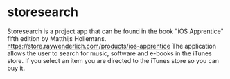 # storesearch

Storesearch is a project app that can be found in the book "iOS Apprentice" fifth edition by Matthijs Hollemans.  
    https://store.raywenderlich.com/products/ios-apprentice
The application allows the user to search for music, software and e-books in the iTunes store. If you select an item you are directed to the iTunes store so you can buy it. 



